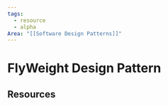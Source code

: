 ```yaml
---
tags:
  - resource
  - alpha
Area: "[[Software Design Patterns]]"
---
```


# FlyWeight Design Pattern


## Resources


